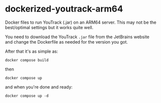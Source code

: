 # dockerized-youtrack-arm64
Docker files to run YouTrack (.jar) on an ARM64 server. This may not be the best/optimal settings but it works quite well.
  
You need to download the YouTrack `.jar` file from the JetBrains website and change the Dockerfile as needed for the version you got.
  
After that it's as simple as: 

`docker compose build`

then 

`docker compose up`

and when you're done and ready:

`docker compose up -d`
